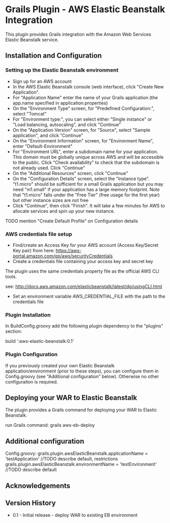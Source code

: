 # Grails Plugin - AWS Elastic Beanstalk Integration

This plugin provides Grails integration with the Amazon Web Services Elastic Beanstalk service.


## Installation and Configuration

### Setting up the Elastic Beanstalk environment
- Sign up for an AWS account
- In the AWS Elastic Beanstalk console (web interface), click "Create New Application".
- For "Application Name" enter the name of your Grails application (the app.name specified in application.properties)
- On the "Environment Type" screen, for "Predefined Configuration:", select "Tomcat"
- For "Environment type:", you can select either "Single instance" or "Load balancing, autoscaling", and click "Continue"
- On the "Application Version" screen, for "Source", select "Sample application", and click "Continue"
- On the "Environment Information" screen, for "Environment Name", enter "Default-Environment"
- For "Environment URL", enter a subdomain name for your application. This domain must be globally unique across AWS and will be accessible to the public. Click "Check availability" to check that the subdomain is not already used. Click "Continue"
- On the "Additional Resources" screen, click "Continue"
- On the "Configuration Details" screen, select the "Instance type". "t1.micro" should be sufficient for a small Grails application but you may need "m1.small" if your application has a large memory footprint. Note that "t1.micro" falls under the "Free Tier" (free usage for the first year) but other instance sizes are not free
- Click "Continue", then click "Finish". It will take a few minutes for AWS to allocate services and spin up your new instance.

TODO mention "Create Default Profile" on Configuration details

### AWS credentials file setup

- Find/create an Access Key for your AWS account (Access Key/Secret Key pair) from here: https://aws-portal.amazon.com/gp/aws/securityCredentials
- Create a credentials file containing your access key and secret key

The plugin uses the same credentials property file as the official AWS CLI tools.

see: http://docs.aws.amazon.com/elasticbeanstalk/latest/dg/usingCLI.html

- Set an environment variable AWS_CREDENTIAL_FILE with the path to the credentials file

### Plugin Installation

In BuildConfig.groovy add the following plugin dependency to the "plugins" section:

build ':aws-elastic-beanstalk:0.1'

### Plugin Configuration

If you previously created your own Elastic Beanstalk application/environment (prior to these steps), you can configure them in Config.groovy (see "Additional configuration" below). Otherwise no other configuraiton is required.

## Deploying your WAR to Elastic Beanstalk

The plugin provides a Grails command for deploying your WAR to Elastic Beanstalk.

run Grails command:
grails aws-eb-deploy

## Additional configuration

Config.groovy:
grails.plugin.awsElasticBeanstalk.applicationName = 'testApplication' //TODO describe default, restrictions
grails.plugin.awsElasticBeanstalk.environmentName = 'testEnvironment' //TODO describe default

## Acknowledgements

## Version History
* 0.1 - Initial release - deploy WAR to existing EB environment